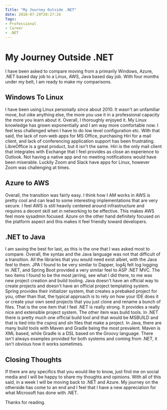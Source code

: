 ```yaml
---
Title: "My Journey Outside .NET"
date: 2018-07-29T20:27:24
Tags: 
- Professional
- Career
- .NET
---
```

# My Journey Outside .NET

I have been asked to compare moving from a primarily Windows, Azure, .NET based day job to a Linux, AWS, Java based day job.  With four months under my belt, I am ready to make my comparisons.

## Windows To Linux

I have been using Linux personally since about 2010.  It wasn't an unfamiliar move, but oike anything else, the more you use it in a professional capacity the more you learn about it.  Overall, I thoroughly enjoyed it.  My Linux knowledge has grown exponentially and I am way more comfortable now.  I feel less challenged when I have to do low level configuration etc. With that said, the lack of non-web apps for MS Office, purchasing Hiri for a mail client, and lack of conferencing application support has been frustrating.  LibreOffice is a great product, but it isn't the same.  Hiri is the only mail client that integrates with Exchange that I feel provides as close an experience to Outlook.  Not having a native app and no meeting notifications would have been miserable.  Luckily Zoom and Slack have apps for Linux, however Zoom was challenging at times.

## Azure to AWS

Overall, the transition was fairly easy.  I think how I AM works in AWS is pretty cool and can lead to some interesting implementations that are very secure.  I feel AWS is still heavily centered around infrastructure and requires a decent skill set in networking to be effective.  This makes AWS feel more sysadmin  focused. Azure on the other hand definitely focused on the platform aspect and this makes it feel friendly toward developers. 

## .NET to Java

I am saving the best for last, as this is the one that I was asked most to compare. Overall, the syntax and the Java language was not that difficult of a transition. All the libraries that you would need exist albiet, with the Java feel to them. JPA I found to be very similar to Dapper, log4j felt log logging in .NET, and Spring Boot provided a very similar feel to ASP .NET MVC. The two items I found to be the most jarring, see what I did there, to me was new project creation and build tooling. Java doesn't have an official way to create projects and doesn't have an official project templating system. Spring provides their initializer system, that creates a prebaked project for you, other than that, the typical approach is to rely on how your IDE does it or create your own seed projects that you just clone and rename a bunch of files. That is the one item that I feel .NET is really strong. It provides a really nice and extensible project system. The other item was build tools. In .NET there is pretty much one official build tool and that would be MSBUILD and that is tied into the *csproj* and *sln* files that make a project. In Java, there are many build tools with Maven and Gradle being the most prevalent. Maven is XML based, while Gradle is a DSL based on the Groovy language. There isn't always examples provided for both systems and coming from .NET, it isn't obvious how it works sometimes. 

## Closing Thoughts

If there are any specifics that you would like to know, just find me on social media and I will be happy to share my thoughts and opinions. With all of this said, in a week I will be moving back to .NET and Azure. My journey on the otherside has come to an end and I feel that I have a new appreciation for what Microsoft has done with .NET.

Thanks for reading.
